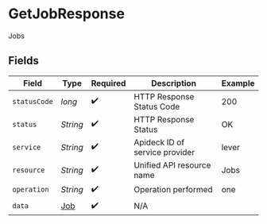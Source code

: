 # GetJobResponse

Jobs


## Fields

| Field                                 | Type                                  | Required                              | Description                           | Example                               |
| ------------------------------------- | ------------------------------------- | ------------------------------------- | ------------------------------------- | ------------------------------------- |
| `statusCode`                          | *long*                                | :heavy_check_mark:                    | HTTP Response Status Code             | 200                                   |
| `status`                              | *String*                              | :heavy_check_mark:                    | HTTP Response Status                  | OK                                    |
| `service`                             | *String*                              | :heavy_check_mark:                    | Apideck ID of service provider        | lever                                 |
| `resource`                            | *String*                              | :heavy_check_mark:                    | Unified API resource name             | Jobs                                  |
| `operation`                           | *String*                              | :heavy_check_mark:                    | Operation performed                   | one                                   |
| `data`                                | [Job](../../models/components/Job.md) | :heavy_check_mark:                    | N/A                                   |                                       |